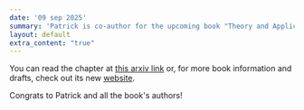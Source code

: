 ```yaml
---
date: '09 sep 2025'
summary: 'Patrick is co-author for the upcoming book "Theory and Applications of Craig Interpolation"! The first chapter is already available as a preprint on arxiv.'
layout: default
extra_content: "true"
---
```

You can read the chapter at <a href="https://arxiv.org/abs/2508.11449">this arxiv link</a> or, for more book information and drafts, check out its new <a href="https://cibd.bitbucket.io/taci/">website</a>. 

Congrats to Patrick and all the book's authors!

